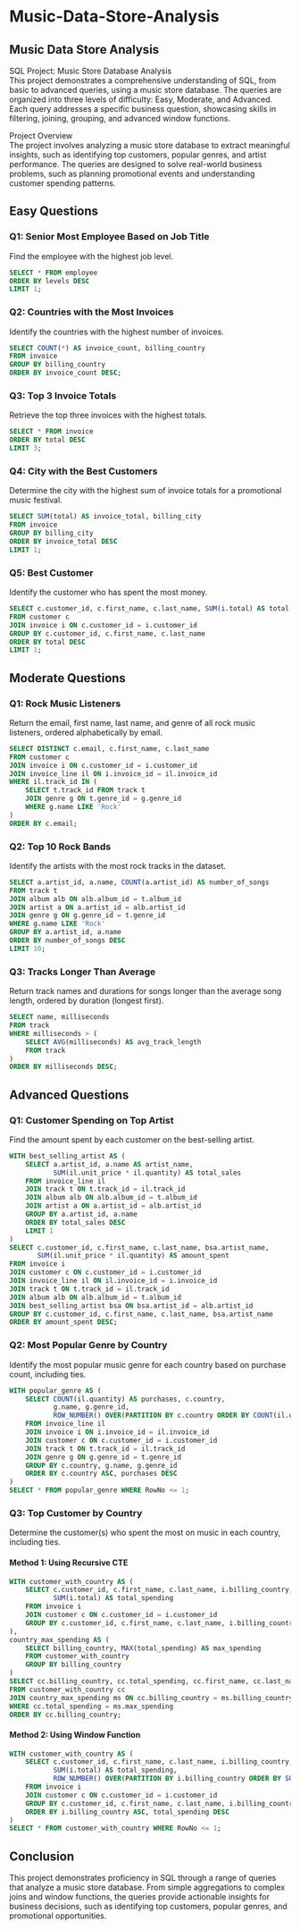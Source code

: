 # Music-Data-Store-Analysis

## Music Data Store Analysis

SQL Project: Music Store Database Analysis  
This project demonstrates a comprehensive understanding of SQL, from basic to advanced queries, using a music store database. The queries are organized into three levels of difficulty: Easy, Moderate, and Advanced. Each query addresses a specific business question, showcasing skills in filtering, joining, grouping, and advanced window functions.

Project Overview  
The project involves analyzing a music store database to extract meaningful insights, such as identifying top customers, popular genres, and artist performance. The queries are designed to solve real-world business problems, such as planning promotional events and understanding customer spending patterns.

## Easy Questions

### Q1: Senior Most Employee Based on Job Title
Find the employee with the highest job level.  
```sql
SELECT * FROM employee
ORDER BY levels DESC
LIMIT 1;
```

### Q2: Countries with the Most Invoices
Identify the countries with the highest number of invoices.  
```sql
SELECT COUNT(*) AS invoice_count, billing_country
FROM invoice
GROUP BY billing_country
ORDER BY invoice_count DESC;
```

### Q3: Top 3 Invoice Totals
Retrieve the top three invoices with the highest totals.  
```sql
SELECT * FROM invoice
ORDER BY total DESC
LIMIT 3;
```

### Q4: City with the Best Customers
Determine the city with the highest sum of invoice totals for a promotional music festival.  
```sql
SELECT SUM(total) AS invoice_total, billing_city
FROM invoice
GROUP BY billing_city
ORDER BY invoice_total DESC
LIMIT 1;
```

### Q5: Best Customer
Identify the customer who has spent the most money.  
```sql
SELECT c.customer_id, c.first_name, c.last_name, SUM(i.total) AS total
FROM customer c
JOIN invoice i ON c.customer_id = i.customer_id
GROUP BY c.customer_id, c.first_name, c.last_name
ORDER BY total DESC
LIMIT 1;
```

## Moderate Questions

### Q1: Rock Music Listeners
Return the email, first name, last name, and genre of all rock music listeners, ordered alphabetically by email.  
```sql
SELECT DISTINCT c.email, c.first_name, c.last_name
FROM customer c
JOIN invoice i ON c.customer_id = i.customer_id
JOIN invoice_line il ON i.invoice_id = il.invoice_id
WHERE il.track_id IN (
    SELECT t.track_id FROM track t
    JOIN genre g ON t.genre_id = g.genre_id
    WHERE g.name LIKE 'Rock'
)
ORDER BY c.email;
```

### Q2: Top 10 Rock Bands
Identify the artists with the most rock tracks in the dataset.  
```sql
SELECT a.artist_id, a.name, COUNT(a.artist_id) AS number_of_songs
FROM track t
JOIN album alb ON alb.album_id = t.album_id
JOIN artist a ON a.artist_id = alb.artist_id
JOIN genre g ON g.genre_id = t.genre_id
WHERE g.name LIKE 'Rock'
GROUP BY a.artist_id, a.name
ORDER BY number_of_songs DESC
LIMIT 10;
```

### Q3: Tracks Longer Than Average
Return track names and durations for songs longer than the average song length, ordered by duration (longest first).  
```sql
SELECT name, milliseconds
FROM track
WHERE milliseconds > (
    SELECT AVG(milliseconds) AS avg_track_length
    FROM track
)
ORDER BY milliseconds DESC;
```

## Advanced Questions

### Q1: Customer Spending on Top Artist
Find the amount spent by each customer on the best-selling artist.  
```sql
WITH best_selling_artist AS (
    SELECT a.artist_id, a.name AS artist_name,
           SUM(il.unit_price * il.quantity) AS total_sales
    FROM invoice_line il
    JOIN track t ON t.track_id = il.track_id
    JOIN album alb ON alb.album_id = t.album_id
    JOIN artist a ON a.artist_id = alb.artist_id
    GROUP BY a.artist_id, a.name
    ORDER BY total_sales DESC
    LIMIT 1
)
SELECT c.customer_id, c.first_name, c.last_name, bsa.artist_name,
       SUM(il.unit_price * il.quantity) AS amount_spent
FROM invoice i
JOIN customer c ON c.customer_id = i.customer_id
JOIN invoice_line il ON il.invoice_id = i.invoice_id
JOIN track t ON t.track_id = il.track_id
JOIN album alb ON alb.album_id = t.album_id
JOIN best_selling_artist bsa ON bsa.artist_id = alb.artist_id
GROUP BY c.customer_id, c.first_name, c.last_name, bsa.artist_name
ORDER BY amount_spent DESC;
```

### Q2: Most Popular Genre by Country
Identify the most popular music genre for each country based on purchase count, including ties.  
```sql
WITH popular_genre AS (
    SELECT COUNT(il.quantity) AS purchases, c.country,
           g.name, g.genre_id,
           ROW_NUMBER() OVER(PARTITION BY c.country ORDER BY COUNT(il.quantity) DESC) AS RowNo
    FROM invoice_line il
    JOIN invoice i ON i.invoice_id = il.invoice_id
    JOIN customer c ON c.customer_id = i.customer_id
    JOIN track t ON t.track_id = il.track_id
    JOIN genre g ON g.genre_id = t.genre_id
    GROUP BY c.country, g.name, g.genre_id
    ORDER BY c.country ASC, purchases DESC
)
SELECT * FROM popular_genre WHERE RowNo <= 1;
```

### Q3: Top Customer by Country
Determine the customer(s) who spent the most on music in each country, including ties.

#### Method 1: Using Recursive CTE
```sql
WITH customer_with_country AS (
    SELECT c.customer_id, c.first_name, c.last_name, i.billing_country,
           SUM(i.total) AS total_spending
    FROM invoice i
    JOIN customer c ON c.customer_id = i.customer_id
    GROUP BY c.customer_id, c.first_name, c.last_name, i.billing_country
),
country_max_spending AS (
    SELECT billing_country, MAX(total_spending) AS max_spending
    FROM customer_with_country
    GROUP BY billing_country
)
SELECT cc.billing_country, cc.total_spending, cc.first_name, cc.last_name, cc.customer_id
FROM customer_with_country cc
JOIN country_max_spending ms ON cc.billing_country = ms.billing_country
WHERE cc.total_spending = ms.max_spending
ORDER BY cc.billing_country;
```

#### Method 2: Using Window Function
```sql
WITH customer_with_country AS (
    SELECT c.customer_id, c.first_name, c.last_name, i.billing_country,
           SUM(i.total) AS total_spending,
           ROW_NUMBER() OVER(PARTITION BY i.billing_country ORDER BY SUM(i.total) DESC) AS RowNo
    FROM invoice i
    JOIN customer c ON c.customer_id = i.customer_id
    GROUP BY c.customer_id, c.first_name, c.last_name, i.billing_country
    ORDER BY i.billing_country ASC, total_spending DESC
)
SELECT * FROM customer_with_country WHERE RowNo <= 1;
```

## Conclusion
This project demonstrates proficiency in SQL through a range of queries that analyze a music store database. From simple aggregations to complex joins and window functions, the queries provide actionable insights for business decisions, such as identifying top customers, popular genres, and promotional opportunities.